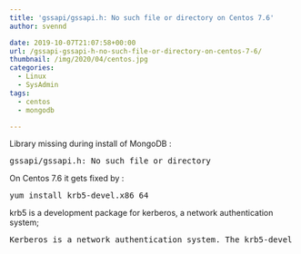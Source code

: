 ```yaml
---
title: 'gssapi/gssapi.h: No such file or directory on Centos 7.6'
author: svennd

date: 2019-10-07T21:07:58+00:00
url: /gssapi-gssapi-h-no-such-file-or-directory-on-centos-7-6/
thumbnail: /img/2020/04/centos.jpg
categories:
  - Linux
  - SysAdmin
tags:
  - centos
  - mongodb

---
```

Library missing during install of MongoDB :

<pre class="EnlighterJSRAW" data-enlighter-language="null">gssapi/gssapi.h: No such file or directory</pre>

On Centos 7.6 it gets fixed by :

<pre class="EnlighterJSRAW" data-enlighter-language="null">yum install krb5-devel.x86_64</pre>

krb5 is a development package for kerberos, a network authentication system;

<pre class="EnlighterJSRAW" data-enlighter-language="null">Kerberos is a network authentication system. The krb5-devel package contains the header files and libraries needed for compiling Kerberos 5 programs. If you want to develop Kerberos-aware programs, you'll need to install this package.</pre>

&nbsp;